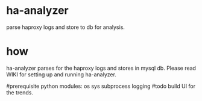 # ha-analyzer
parse haproxy logs and store to db for analysis.

# how
ha-analyzer parses for the haproxy logs and stores in mysql db. Please read WIKI for setting up and running ha-analyzer.

#prerequisite
 python modules: 
   os
   sys
   subprocess
   logging
#todo
  build UI for the trends.
  
